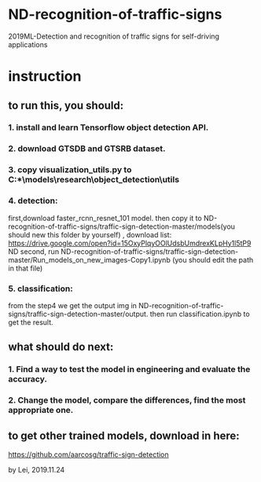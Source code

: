 # ND-recognition-of-traffic-signs
2019ML-Detection and recognition of traffic signs for self-driving applications


# instruction
## to run this, you should:
### 1. install and learn Tensorflow object detection API.
### 2. download GTSDB and GTSRB dataset.
### 3. copy visualization_utils.py to C:\*\models\research\object_detection\utils
### 4. detection:

first,download faster_rcnn_resnet_101 model. then copy it to ND-recognition-of-traffic-signs/traffic-sign-detection-master/models(you should new this folder by yourself)
, download list: https://drive.google.com/open?id=15OxyPlqyOOlUdsbUmdrexKLpHy1l5tP9
ND
second, run ND-recognition-of-traffic-signs/traffic-sign-detection-master/Run_models_on_new_images-Copy1.ipynb
(you should edit the path in that file)

### 5. classification:
from the step4 we get the output img in ND-recognition-of-traffic-signs/traffic-sign-detection-master/output.
then run classification.ipynb to get the result.

## what should do next:
### 1. Find a way to test the model in engineering and evaluate the accuracy.
### 2. Change the model, compare the differences, find the most appropriate one.

## to get other trained models, download in here:
https://github.com/aarcosg/traffic-sign-detection


by Lei, 
2019.11.24
